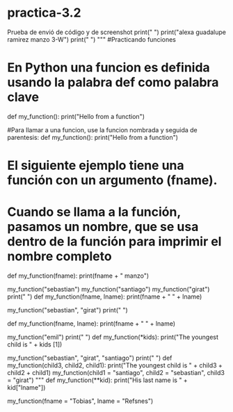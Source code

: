 # practica-3.2
Prueba de envió de código y de screenshot
print(" ")
print("alexa guadalupe ramirez manzo 3-W")
print(" ")
"""
#Practicando funciones
# En Python una funcion es definida usando la palabra def como palabra clave 

def my_function():
  print("Hello from a function")


#Para llamar a una funcion, use la funcion nombrada y seguida de parentesis:
def my_function():
  print("Hello from a function")


# El siguiente ejemplo tiene una función con un argumento (fname).
#  Cuando se llama a la función, pasamos un nombre, que se usa dentro de la función para imprimir el nombre completo
def my_function(fname):
  print(fname + " manzo")

my_function("sebastian")
my_function("santiago")
my_function("girat")
print(" ")
def my_function(fname, lname):
  print(fname + " " + lname)

my_function("sebastian", "girat")
print(" ")

def my_function(fname, lname):
  print(fname + " " + lname)

my_function("emil")
print(" ")
def my_function(*kids):
  print("The youngest child is " + kids [1])

my_function("sebastian", "girat", "santiago")
print(" ")
def my_function(child3, child2, child1):
 print("The youngest child is " + child3 + child2 + child1)
my_function(child1 = "santiago", child2 = "sebastian", child3 = "girat")
"""
def my_function(**kid):
  print("His last name is " + kid["lname"])

my_function(fname = "Tobias", lname = "Refsnes")
